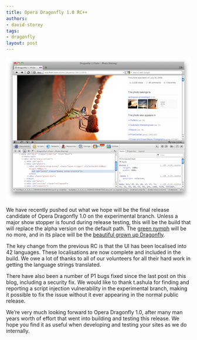 ```yaml
---
title: Opera Dragonfly 1.0 RC++
authors:
- david-storey
tags:
- dragonfly
layout: post
---
```

<img src="/blog/opera-dragonfly-1-0-rc/Screen%20shot%202011-05-03%20at%2016.18.20.png" alt="" />

<p>We have recently pushed out what we hope will be the final release candidate of Opera Dragonfly 1.0 on the experimental branch. Unless a major show stopper is found during release testing, this will be the build that will replace the alpha version on the default path. The <a href="http://www.flickr.com/photos/bogbumper/3801309850/">green nymph</a> will be no more, and in its place will be the <a href="http://www.flickr.com/photos/pensive-reflections/3819969246/">beautiful grown up Dragonfly</a>.</p>

<p>The key change from the previous RC is that the UI has been localised into 42 languages. These localisations are now complete and included in the build. We owe a lot of thanks to all of our volunteers for all their hard work in getting the language strings translated.</p>

<p>There have also been a number of P1 bugs fixed since the last post on this blog, including a security fix. We would like to thank t.ashula for finding and reporting a script injection vulnerability in the experimental branch, making it possible to fix the issue without it ever appearing in the normal public release.</p>

<p>We’re very much looking forward to Opera Dragonfly 1.0, after many man years worth of effort that went into building and testing this release. We hope you find it as useful when developing and testing your sites as we do internally.</p>

